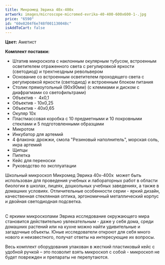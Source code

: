 ```yaml
---
title: Микромед Эврика 40х-400х
artwork: images/microscope-micromed-evrika-40-400-600x600-1-.jpg
price: "6590"
id: "60e8204f6e748f001130048c"
isAddToCart: false
---
```


**Цвет:** Аметист

**Комплект поставки:**

- Штатив микроскопа с наклонным окулярным тубусом, встроенным осветителем отраженного света с регулировкой яркости (светодиод) и трехгнездным револьвером
- Основание со встроенным осветителем проходящего света с регулировкой яркости (светодиод) и встроенным блоком питания
- Столик прямоугольный (90х90мм) (с клеммами и диском с диафрагмами со светофильтрами)
- Объектив -  4х0,1
- Объектив - 10х0,25
- Объектив - 40х0,65
- Окуляр 10х
- Пластмассовая коробка с 10 предметными и 10 покровными стеклами и 5 подготовленными образцами
- Микротом
- Инкубатор для артемий
- 4 флакона: дрожжи, смола "Резиновый наполнитель", морская соль, икра артемий
- Щипцы
- Пипетка
- Кейс для переноски
- Руководство по эксплуатации

Школьный микроскоп Микромед Эврика 40х-400х  может быть использован для проведения учебных и лабораторных работ в области биологии в школах, лицеях, дошкольных учебных заведениях, а также в домашних условиях. Отличительные особенности серии - яркий дизайн, качественная стеклянная оптика, эргономичный металлический корпус и двойная светодиодная подсветка.

\
С яркими микроскопами Эврика исследование окружающего мира становится действительно увлекательным - даже у себя дома, среди домашних растений или на кухне можно найти удивительные и загадочные объекты. Юные исследователи откроют для себя много нового и неизвестного, получат ответы на интересующие их вопросы.

Весь комплект оборудования упакован в жесткий пластиковый кейс с удобной ручкой – это позволит взять микроскоп с собой - микроскоп не будет поврежден и препараты не перепутаются.
